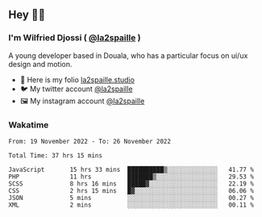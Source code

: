 ## Hey 👋🏾
### I'm Wilfried Djossi ( <a href="https://twitter.com/la2spaille/" target="_blank">@la2spaille</a> )
A young developer based in Douala, who has a particular focus on ui/ux design and motion.

- 🎨 Here is my folio [la2spaille.studio](https://la2spaille.studio/)
- 🐦 My twitter account [@la2spaille](https://twitter.com/la2spaille/)
- 🖼 My instagram account [@la2spaille](https://www.instagram.com/la2spaille/)

### Wakatime
<!--START_SECTION:waka-->

```text
From: 19 November 2022 - To: 26 November 2022

Total Time: 37 hrs 15 mins

JavaScript       15 hrs 33 mins  ██████████▒░░░░░░░░░░░░░░   41.77 %
PHP              11 hrs          ███████▒░░░░░░░░░░░░░░░░░   29.53 %
SCSS             8 hrs 16 mins   █████▓░░░░░░░░░░░░░░░░░░░   22.19 %
CSS              2 hrs 15 mins   █▓░░░░░░░░░░░░░░░░░░░░░░░   06.06 %
JSON             5 mins          ░░░░░░░░░░░░░░░░░░░░░░░░░   00.27 %
XML              2 mins          ░░░░░░░░░░░░░░░░░░░░░░░░░   00.11 %
```

<!--END_SECTION:waka-->
<!--
**la2spaille/la2spaille** is a ✨ _special_ ✨ repository because its `README.md` (this file) appears on your GitHub profile.

Here are some ideas to get you started:

- 🔭 I’m currently working on ...
- 🌱 I’m currently learning ...
- 👯 I’m looking to collaborate on ...
- 🤔 I’m looking for help with ...
- 💬 Ask me about ...
- 📫 How to reach me: ...
- 😄 Pronouns: ...
- ⚡ Fun fact: ...
-->
